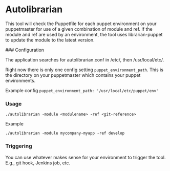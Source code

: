 # Autolibrarian

This tool will check the Puppetfile for each puppet environment on your
puppetmaster for use of a given combination of module and ref. If the module and
ref are used by an environment, the tool uses librarian-puppet to update the
module to the latest version.

### Configuration

The application searches for autolibrarian.conf in /etc/, then /usr/local/etc/.

Right now there is only one config setting ``puppet_environment_path``. This is
the directory on your puppetmaster which contains your puppet environments.

Example config
``puppet_environment_path: '/usr/local/etc/puppet/env'``

### Usage

``./autolibrarian -module <modulename> -ref <git-reference>``

Example

``./autolibrarian -module mycompany-myapp -ref develop``

### Triggering

You can use whatever makes sense for your environment to trigger the tool. E.g.,
git hook, Jenkins job, etc.
